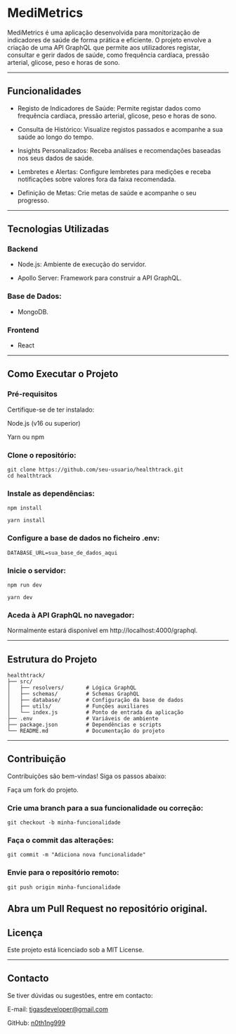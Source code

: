 # MediMetrics
MediMetrics é uma aplicação desenvolvida para monitorização de indicadores de saúde de forma prática e eficiente. O projeto envolve a criação de uma API GraphQL que permite aos utilizadores registar, consultar e gerir dados de saúde, como frequência cardíaca, pressão arterial, glicose, peso e horas de sono.

---

## Funcionalidades

- Registo de Indicadores de Saúde: Permite registar dados como frequência cardíaca, pressão arterial, glicose, peso e horas de sono.

- Consulta de Histórico: Visualize registos passados e acompanhe a sua saúde ao longo do tempo.

- Insights Personalizados: Receba análises e recomendações baseadas nos seus dados de saúde.

- Lembretes e Alertas: Configure lembretes para medições e receba notificações sobre valores fora da faixa recomendada.

- Definição de Metas: Crie metas de saúde e acompanhe o seu progresso.

---

## Tecnologias Utilizadas

### Backend

- Node.js: Ambiente de execução do servidor.

- Apollo Server: Framework para construir a API GraphQL.

### Base de Dados:

- MongoDB.

### Frontend

- React

---

## Como Executar o Projeto

### Pré-requisitos

Certifique-se de ter instalado:

Node.js (v16 ou superior)

Yarn ou npm

### Clone o repositório:

```
git clone https://github.com/seu-usuario/healthtrack.git
cd healthtrack
```
### Instale as dependências:

```
npm install

yarn install
```
### Configure a base de dados no ficheiro .env:

```
DATABASE_URL=sua_base_de_dados_aqui
```
### Inicie o servidor:

```
npm run dev
```

```
yarn dev
```

### Aceda à API GraphQL no navegador:

Normalmente estará disponível em http://localhost:4000/graphql.

---

## Estrutura do Projeto
```
healthtrack/
├── src/
│   ├── resolvers/       # Lógica GraphQL
│   ├── schemas/         # Schemas GraphQL
│   ├── database/        # Configuração da base de dados
│   ├── utils/           # Funções auxiliares
│   └── index.js         # Ponto de entrada da aplicação
├── .env                 # Variáveis de ambiente
├── package.json         # Dependências e scripts
└── README.md            # Documentação do projeto
```

---

## Contribuição

Contribuições são bem-vindas! Siga os passos abaixo:

Faça um fork do projeto.

### Crie uma branch para a sua funcionalidade ou correção:
```
git checkout -b minha-funcionalidade
```

### Faça o commit das alterações:
```
git commit -m "Adiciona nova funcionalidade"
```
### Envie para o repositório remoto:
```
git push origin minha-funcionalidade
```
Abra um Pull Request no repositório original.
---
## Licença

Este projeto está licenciado sob a MIT License.

--- 

## Contacto

Se tiver dúvidas ou sugestões, entre em contacto:

E-mail: <a href="mailto:tigasdeveloper@gmail.com">tigasdeveloper@gmail.com</a>

GitHub: <a href="https://github.com/n0th1ng999">n0th1ng999</a>

